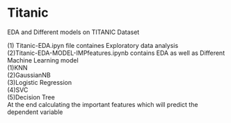 # Titanic
EDA and Different models on TITANIC Dataset
 
(1) Titanic-EDA.ipyn file containes Exploratory data analysis                                                                           
(2)Titanic-EDA-MODEL-IMPfeatures.ipynb contains EDA as well as Different Machine Learning model                                                                                                                                                      
               (1)KNN                                                                                                                                             
               (2)GaussianNB                                                                                                                                         
               (3)Logistic Regression                                                                                                                                              
               (4)SVC                                                                                                                                    
               (5)Decision Tree                                                                                                                        
      At the end calculating the important features which will predict the dependent variable
      
